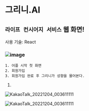 # 그리니.AI
## `라이프 컨시어지 서비스` 웹 화면!

사용 기술: React

###

### ![image](https://user-images.githubusercontent.com/103303021/206184303-f2ea6ded-ab0d-4b6c-85aa-c74a71744bfe.png)

    1. 어플 시작 첫 화면
    2. 회원가입
    3. 회원가입 완료 후 그리니가 성향을 물어본다.


1. 
![KakaoTalk_20221204_003611111](https://user-images.githubusercontent.com/103303021/206159132-f3868f55-e339-431a-aa12-0be69e5757a7.jpg)

![KakaoTalk_20221204_003611111](https://user-images.githubusercontent.com/103303021/206159132-f3868f55-e339-431a-aa12-0be69e5757a7.jpg)


